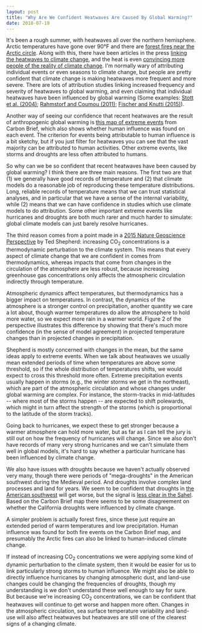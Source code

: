 ```yaml
---
layout: post
title: "Why Are We Confident Heatwaves Are Caused By Global Warming?"
date: 2018-07-19
---
```


<p>It's been a rough summer, with heatwaves all over the northern hemisphere. Arctic temperatures have gone over 90&#176;F and there are <a href="https://www.theguardian.com/world/2018/jul/18/sweden-calls-for-help-as-arctic-circle-hit-by-wildfires">forest fires near the Arctic circle</a>. Along with this, there have been articles in the press <a href="http://www.latimes.com/opinion/op-ed/la-oe-stokes-heat-wave-media-climate-change-20180715-story.html">linking the heatwaves to climate change</a>, and the heat is even <a href="https://www.theguardian.com/environment/2018/jul/11/heatwave-climate-change-americans-survey">convincing more people of the reality of climate change</a>. I'm normally wary of attributing individual events or even seasons to climate change, but people are pretty confident that climate change is making heatwaves more frequent and more severe. There are lots of attribution studies linking increased frequency and severity of heatwaves to global warming, and even claiming that individual heatwaves have been influenced by global warming (Some examples: <a href="https://www.nature.com/articles/nature03089">Stott et al. (2004)</a>; <a href="http://www.pnas.org/content/108/44/17905">Rahmstorf and Coumou (2011)</a>; <a href="https://www.nature.com/articles/nclimate2617">Fischer and Knutti (2015)</a>).</p> 

<p>Another way of seeing our confidence that recent heatwaves are the result of anthropogenic global warming is <a href="https://www.carbonbrief.org/mapped-how-climate-change-affects-extreme-weather-around-the-world">this map of extreme events</a> from Carbon Brief, which also shows whether human influence was found on each event. The criterion for events being attributable to human influence is a bit sketchy, but if you just filter for heatwaves you can see that the vast majority can be attributed to human activities. Other extreme events, like storms and droughts are less often attributed to humans.</p>

<p>So why can we be so confident that recent heatwaves have been caused by global warming? I think there are three main reasons. The first two are that (1) we generally have good records of temperature and (2) that climate models do a reasonable job of reproducing these temperature distributions. Long, reliable records of temperature means that we can trust statistical analyses, and in particular that we have a sense of the internal variability, while (2) means that we can have confidence in studies which use climate models to do attribution. Some other important extreme events like hurricanes and droughts are both much rarer and much harder to simulate: global climate models can just barely resolve hurricanes.</p>

<p>The third reason comes from a point made in a <a href="https://www.nature.com/articles/ngeo2253.pdf">2015 Nature Geoscience Perspective</a> by Ted Shepherd: increasing CO<sub>2</sub> concentrations is a thermodynamic perturbation to the climate system. This means that every aspect of climate change that we are confident in comes from thermodynamics, whereas impacts that come from changes in the circulation of the atmosphere are less robust, because increasing greenhouse gas concentrations only affects the atmospheric circulation indirectly through temperature.</p>

<p>Atmospheric dynamics affect temperatures, but thermodynamics has a bigger impact on temperatures. In contrast, the dynamics of the atmosphere is a stronger control on precipitation, another quantity we care a lot about, though warmer temperatures do allow the atmosphere to hold more water, so we expect more rain in a warmer world. Figure 2 of the perspective illustrates this difference by showing that there's much more confidence (in the sense of model agreement) in projected temperature changes than in projected changes in precipitation.</p>

<p>Shepherd is mostly concerned with changes in the mean, but the same ideas apply to extreme events. When we talk about heatwaves we usually mean extended periods of time when temperatures are above some threshold, so if the whole distribution of temperatures shifts, we would expect to cross this threshold more often. Extreme precipitation events usually happen in storms (e.g., the winter storms we get in the northeast), which are part of the atmospheric circulation and whose changes under global warming are complex. For instance, the storm-tracks in mid-latitudes -- where most of the storms happen -- are expected to shift polewards, which might in turn affect the strength of the storms (which is proportional to the latitude of the storm tracks). </p>

<p>Going back to hurricanes, we expect these to get stronger because a warmer atmosphere can hold more water, but as far as I can tell the jury is still out on how the frequency of hurricanes will change. Since we also don't have records of many very strong hurricanes and we can't simulate them well in global models, it's hard to say whether a particular hurricane has been influenced by climate change.</p>

<p>We also have issues with droughts because we haven't actually observed very many, though there were periods of "mega-droughts" in the American southwest during the Medieval period. And droughts involve complex land processes and land for years. We seem to be confident that droughts in <a href="http://advances.sciencemag.org/content/advances/1/1/e1400082.full.pdf">the American southwest</a> will get worse, but the signal is <a href="https://agupubs.onlinelibrary.wiley.com/doi/abs/10.1002/jgrd.50206">less clear in the Sahel</a>. Based on the Carbon Brief map there seems to be some disagreement on whether the California droughts were influenced by climate change.</p>

<p>A simpler problem is actually forest fires, since these just require an extended period of warm temperatures and low precipitation. Human influence was found for both fire events on the Carbon Brief map, and presumably the Arctic fires can also be linked to human-induced climate change.</p>

<p>If instead of increasing CO<sub>2</sub> concentrations we were applying some kind of dynamic perturbation to the climate system, then it would be easier for us to link particularly strong storms to human influence. We might also be able to directly influence hurricanes by changing atmospheric dust, and land-use changes could be changing the frequencies of droughts, though my understanding is we don't understand these well enough to say for sure. But because we're increasing CO<sub>2</sub> concentrations, we can be confident that heatwaves will continue to get worse and happen more often. Changes in the atmospheric circulation, sea surface temperature variability and land-use will also affect heatwaves but heatwaves are still one of the clearest signs of a changing climate.</p>


